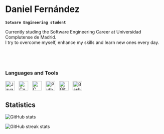 <!-- # Hi there 👋, my name is Daniel -->
# Daniel Fernández

**`Sotware Engineering student`**

Currently studing the Software Engineering Career at Universidad Complutense de Madrid.
<br>
I try to overcome myself, enhance my skills and learn new ones every day.

#

<br>

### Languages and Tools
<img align="left" alt="Java" width="30px" style="padding-right:10px" src="https://cdn.jsdelivr.net/gh/devicons/devicon/icons/java/java-original.svg" />
<img align="left" alt="C++" width="30px" style="padding-right:10px" src="https://cdn.jsdelivr.net/gh/devicons/devicon/icons/cplusplus/cplusplus-original.svg" />
<img align="left" alt="C" width="30px" style="padding-right:10px" src="https://cdn.jsdelivr.net/gh/devicons/devicon/icons/c/c-original.svg" />
<img align="left" alt="Python" width="30px" style="padding-right:10px" src="https://cdn.jsdelivr.net/gh/devicons/devicon/icons/python/python-original.svg" />
<img align="left" alt="Git" width="30px" style="padding-right:10px" src="https://cdn.jsdelivr.net/gh/devicons/devicon/icons/git/git-original.svg" />
<img align="left" alt="Bash" width="30px" style="padding-right:10px" src="https://cdn.jsdelivr.net/gh/devicons/devicon/icons/bash/bash-original.svg" />
<!-- <img align="left" alt="HTML5" width="30px" style="padding-right:10px" src="https://cdn.jsdelivr.net/gh/devicons/devicon/icons/html5/html5-original.svg" />
<img align="left" alt="CSS3" width="30px" style="padding-right:10px" src="https://cdn.jsdelivr.net/gh/devicons/devicon/icons/css3/css3-original.svg" />
<img align="left" alt="JavaScript" width="30px" style="padding-right:10px" src="https://cdn.jsdelivr.net/gh/devicons/devicon/icons/javascript/javascript-original.svg" /> -->


<br>

<!-- ## Skills
+ Programming
    + Java
    + C++
    + C
    + Assembly
    + Python


### Java
+ [Plants VS Zombies](https://github.com/danielfdez17/TPI)
+ [Physics Simulator](https://github.com/danielfdez17/TPII)
+ [Saborearte](https://github.com/danielfdez17/PAD) Mobile App


### C++
+ [FP2](https://github.com/danielfdez17/FP2) - Programming fundamentals 2
+ [FAL](https://github.com/danielfdez17/FAL) - Algorithm fundamentals
+ [ED](https://github.com/danielfdez17/ED) - Data structures
+ [TAIS](https://github.com/danielfdez17/TAIS) - Algorithmic techniques in Software Engineering
+ [PCOM](https://github.com/danielfdez17/) - Competitive programming
+ [Acepta el reto](https://github.com/danielfdez17/Acepta-el-reto) - Web: https://aceptaelreto.com
+ [UVA Online Judge](https://github.com/danielfdez17/UVA)
+ [LeetCode](https://github.com/danielfdez17/LeetCode)

### C
+ [SO](https://github.com/danielfdez17/SO) - Operating systems

### Assembly
+ [FC2](https://github.com/danielfdez17/FC2) - Computers fundamentals 2

### Python
+ [Python projects](https://github.com/danielfdez17/python-projects) -->

<br>

## Statistics

<!-- <!-- [<img src='https://cdn.jsdelivr.net/npm/simple-icons@3.0.1/icons/github.svg' alt='github' height='40'>](https://github.com/danielfdez17) -->


<!-- [![Top Langs](https://github-readme-stats.vercel.app/api/top-langs/?username=danielfdez17)](https://github.com/anuraghazra/github-readme-stats) -->

![GitHub stats](https://github-readme-stats.vercel.app/api?username=danielfdez17&show_icons=true&theme=dark)  

<!-- ![GitHub metrics](https://metrics.lecoq.io/danielfdez17)   -->

![GitHub streak stats](https://streak-stats.demolab.com/?user=danielfdez17&theme=dark)

<!--
**danielfdez17/danielfdez17** is a ✨ _special_ ✨ repository because its `README.md` (this file) appears on your GitHub profile.

Here are some ideas to get you started:

- 🔭 I’m currently working on ...
- 🌱 I’m currently learning ...
- 👯 I’m looking to collaborate on ...
- 🤔 I’m looking for help with ...
- 💬 Ask me about ...
- 📫 How to reach me: ...
- 😄 Pronouns: ...
- ⚡ Fun fact: ...
-->
